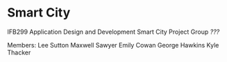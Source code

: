 # Smart City
IFB299 Application Design and Development 
Smart City Project
Group *???*

Members:
Lee Sutton
Maxwell Sawyer
Emily Cowan
George Hawkins
Kyle Thacker


